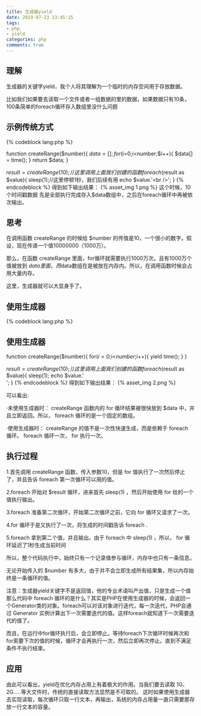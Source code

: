 ```yaml
---
title: 生成器yield
date: 2019-07-23 13:45:15
tags: 
- php
- yield
categories: php
comments: true
---
```

## 理解

生成器的关键字yield，我个人将其理解为一个临时的内存空间用于存放数据。

比如我们如果要去读取一个文件或者一组数据的里的数据，如果数据只有10条，100条简单的foreach循环存入数组里没什么问题

## 示例传统方式

{% codeblock lang:php %}

function createRange($number){
    $data = [];
    for($i=0;$i<$number;$i++){
        $data[] = time();
    }
    return $data;
}

$result = createRange(10); // 这里调用上面我们创建的函数
foreach($result as $value){
    sleep(1);//这里停顿1秒，我们后续有用
    echo $value.'<br />';
}
{% endcodeblock %}
得到如下输出结果：
{% asset_img 1.png %}
这个时候，10个时间戳数据 先是全部执行完成存入$data数组中，之后在foreach循环中再被依次输出。

## 思考

在调用函数 createRange 的时候给 $number 的传值是10，一个很小的数字。假设，现在传递一个值10000000（1000万）。

那么，在函数 createRange 里面，for循环就需要执行1000万次。且有1000万个值被放到 $data 里面，而$data数组在是被放在内存内。所以，在调用函数时候会占用大量内存。

这里，生成器就可以大显身手了。

## 使用生成器

{% codeblock lang:php %}

## 使用生成器
function createRange($number){
    for($i=0;$i<$number;$i++){
        yield time();
    }
}

$result = createRange(10); // 这里调用上面我们创建的函数
foreach($result as $value){
    sleep(1);
    echo $value.'<br />';
}
{% endcodeblock %}
得到如下输出结果：
{% asset_img 2.png %}

可以看出:

·未使用生成器时： createRange 函数内的 for 循环结果被很快放到 $data 中，并且立即返回。所以， foreach 循环的是一个固定的数组。

·使用生成器时： createRange 的值不是一次性快速生成，而是依赖于 foreach 循环。 foreach 循环一次， for 执行一次。

## 执行过程

 1.首先调用 createRange 函数，传入参数10，但是 for 值执行了一次然后停止了，并且告诉 foreach 第一次循环可以用的值。

 2.foreach 开始对 $result 循环，进来首先 sleep(1) ，然后开始使用 for 给的一个值执行输出。

 3.foreach 准备第二次循环，开始第二次循环之前，它向 for 循环又请求了一次。

 4.for 循环于是又执行了一次，将生成的时间戳告诉 foreach .

 5.foreach 拿到第二个值，并且输出。由于 foreach 中 sleep(1) ，所以， for 循环延迟了1秒生成当前时间

所以，整个代码执行中，始终只有一个记录值参与循环，内存中也只有一条信息。

无论开始传入的 $number 有多大，由于并不会立即生成所有结果集，所以内存始终是一条循环的值。

注意：生成器yield关键字不是返回值，他的专业术语叫产出值，只是生成一个值
那么代码中 foreach 循环的是什么？其实是PHP在使用生成器的时候，会返回一个Generator类的对象。foreach可以对该对象进行迭代，每一次迭代，PHP会通过 Generator 实例计算出下一次需要迭代的值。这样foreach就知道下一次需要迭代的值了。

而且，在运行中for循环执行后，会立即停止。等待foreach下次循环时候再次和for索要下次的值的时候，循环才会再执行一次，然后立即再次停止。直到不满足条件不执行结束。

## 应用

由此可以看出，yield在优化内存占用上有着极大的作用。当我们要去读取 1G、2G.....等大文件时，传统的直接读取方法显然是不可取的。
这时如果使用生成器去实现读取，每次循环只取一行文本，再输出，系统的内存占用量一直只需要那存放一行文本的容量。